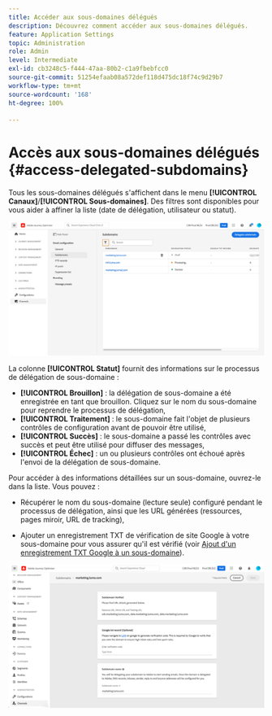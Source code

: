 ```yaml
---
title: Accéder aux sous-domaines délégués
description: Découvrez comment accéder aux sous-domaines délégués.
feature: Application Settings
topic: Administration
role: Admin
level: Intermediate
exl-id: cb3248c5-f444-47aa-80b2-c1a9fbebfcc0
source-git-commit: 51254efaab08a572def118d475dc18f74c9d29b7
workflow-type: tm+mt
source-wordcount: '168'
ht-degree: 100%

---
```


# Accès aux sous-domaines délégués {#access-delegated-subdomains}

Tous les sous-domaines délégués s&#39;affichent dans le menu **[!UICONTROL Canaux]**/**[!UICONTROL Sous-domaines]**. Des filtres sont disponibles pour vous aider à affiner la liste (date de délégation, utilisateur ou statut).

![](../assets/subdomain-list.png)

La colonne **[!UICONTROL Statut]** fournit des informations sur le processus de délégation de sous-domaine :

* **[!UICONTROL Brouillon]** : la délégation de sous-domaine a été enregistrée en tant que brouillon.
Cliquez sur le nom du sous-domaine pour reprendre le processus de délégation,
* **[!UICONTROL Traitement]** : le sous-domaine fait l&#39;objet de plusieurs contrôles de configuration avant de pouvoir être utilisé,
* **[!UICONTROL Succès]** : le sous-domaine a passé les contrôles avec succès et peut être utilisé pour diffuser des messages,
* **[!UICONTROL Échec]** : un ou plusieurs contrôles ont échoué après l&#39;envoi de la délégation de sous-domaine.

Pour accéder à des informations détaillées sur un sous-domaine, ouvrez-le dans la liste. Vous pouvez :

* Récupérer le nom du sous-domaine (lecture seule) configuré pendant le processus de délégation, ainsi que les URL générées (ressources, pages miroir, URL de tracking),

* Ajouter un enregistrement TXT de vérification de site Google à votre sous-domaine pour vous assurer qu&#39;il est vérifié (voir [Ajout d&#39;un enregistrement TXT Google à un sous-domaine](google-txt.md)).

![](../assets/subdomain-delegated.png)
